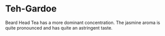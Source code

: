 # Teh-Gardoe
Beard Head Tea has a more dominant concentration. The jasmine aroma is quite pronounced and has quite an astringent taste.
